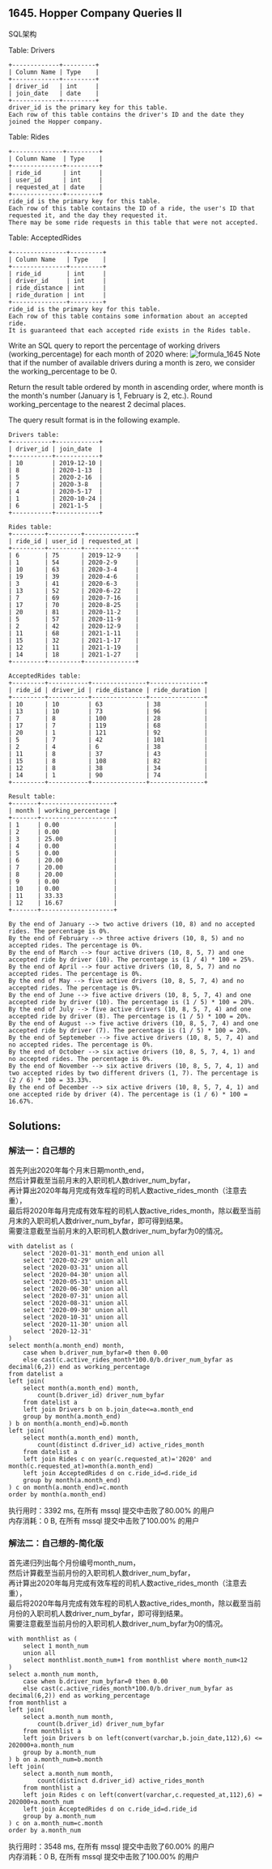 ## 1645. Hopper Company Queries II
SQL架构

Table: Drivers
```
+-------------+---------+
| Column Name | Type    |
+-------------+---------+
| driver_id   | int     |
| join_date   | date    |
+-------------+---------+
driver_id is the primary key for this table.
Each row of this table contains the driver's ID and the date they joined the Hopper company.
```
 

Table: Rides
```
+--------------+---------+
| Column Name  | Type    |
+--------------+---------+
| ride_id      | int     |
| user_id      | int     |
| requested_at | date    |
+--------------+---------+
ride_id is the primary key for this table.
Each row of this table contains the ID of a ride, the user's ID that requested it, and the day they requested it.
There may be some ride requests in this table that were not accepted.
```
 

Table: AcceptedRides
```
+---------------+---------+
| Column Name   | Type    |
+---------------+---------+
| ride_id       | int     |
| driver_id     | int     |
| ride_distance | int     |
| ride_duration | int     |
+---------------+---------+
ride_id is the primary key for this table.
Each row of this table contains some information about an accepted ride.
It is guaranteed that each accepted ride exists in the Rides table.
```
 

Write an SQL query to report the percentage of working drivers (working_percentage) for each month of 2020 where:
![formula_1645](./pictures/formula_1645.jpg)
Note that if the number of available drivers during a month is zero, we consider the working_percentage to be 0.

Return the result table ordered by month in ascending order, where month is the month's number (January is 1, February is 2, etc.). Round working_percentage to the nearest 2 decimal places.

The query result format is in the following example.

 
```
Drivers table:
+-----------+------------+
| driver_id | join_date  |
+-----------+------------+
| 10        | 2019-12-10 |
| 8         | 2020-1-13  |
| 5         | 2020-2-16  |
| 7         | 2020-3-8   |
| 4         | 2020-5-17  |
| 1         | 2020-10-24 |
| 6         | 2021-1-5   |
+-----------+------------+

Rides table:
+---------+---------+--------------+
| ride_id | user_id | requested_at |
+---------+---------+--------------+
| 6       | 75      | 2019-12-9    |
| 1       | 54      | 2020-2-9     |
| 10      | 63      | 2020-3-4     |
| 19      | 39      | 2020-4-6     |
| 3       | 41      | 2020-6-3     |
| 13      | 52      | 2020-6-22    |
| 7       | 69      | 2020-7-16    |
| 17      | 70      | 2020-8-25    |
| 20      | 81      | 2020-11-2    |
| 5       | 57      | 2020-11-9    |
| 2       | 42      | 2020-12-9    |
| 11      | 68      | 2021-1-11    |
| 15      | 32      | 2021-1-17    |
| 12      | 11      | 2021-1-19    |
| 14      | 18      | 2021-1-27    |
+---------+---------+--------------+

AcceptedRides table:
+---------+-----------+---------------+---------------+
| ride_id | driver_id | ride_distance | ride_duration |
+---------+-----------+---------------+---------------+
| 10      | 10        | 63            | 38            |
| 13      | 10        | 73            | 96            |
| 7       | 8         | 100           | 28            |
| 17      | 7         | 119           | 68            |
| 20      | 1         | 121           | 92            |
| 5       | 7         | 42            | 101           |
| 2       | 4         | 6             | 38            |
| 11      | 8         | 37            | 43            |
| 15      | 8         | 108           | 82            |
| 12      | 8         | 38            | 34            |
| 14      | 1         | 90            | 74            |
+---------+-----------+---------------+---------------+

Result table:
+-------+--------------------+
| month | working_percentage |
+-------+--------------------+
| 1     | 0.00               |
| 2     | 0.00               |
| 3     | 25.00              |
| 4     | 0.00               |
| 5     | 0.00               |
| 6     | 20.00              |
| 7     | 20.00              |
| 8     | 20.00              |
| 9     | 0.00               |
| 10    | 0.00               |
| 11    | 33.33              |
| 12    | 16.67              |
+-------+--------------------+

By the end of January --> two active drivers (10, 8) and no accepted rides. The percentage is 0%.
By the end of February --> three active drivers (10, 8, 5) and no accepted rides. The percentage is 0%.
By the end of March --> four active drivers (10, 8, 5, 7) and one accepted ride by driver (10). The percentage is (1 / 4) * 100 = 25%.
By the end of April --> four active drivers (10, 8, 5, 7) and no accepted rides. The percentage is 0%.
By the end of May --> five active drivers (10, 8, 5, 7, 4) and no accepted rides. The percentage is 0%.
By the end of June --> five active drivers (10, 8, 5, 7, 4) and one accepted ride by driver (10). The percentage is (1 / 5) * 100 = 20%.
By the end of July --> five active drivers (10, 8, 5, 7, 4) and one accepted ride by driver (8). The percentage is (1 / 5) * 100 = 20%.
By the end of August --> five active drivers (10, 8, 5, 7, 4) and one accepted ride by driver (7). The percentage is (1 / 5) * 100 = 20%.
By the end of Septemeber --> five active drivers (10, 8, 5, 7, 4) and no accepted rides. The percentage is 0%.
By the end of October --> six active drivers (10, 8, 5, 7, 4, 1) and no accepted rides. The percentage is 0%.
By the end of November --> six active drivers (10, 8, 5, 7, 4, 1) and two accepted rides by two different drivers (1, 7). The percentage is (2 / 6) * 100 = 33.33%.
By the end of December --> six active drivers (10, 8, 5, 7, 4, 1) and one accepted ride by driver (4). The percentage is (1 / 6) * 100 = 16.67%.
```

## Solutions:
### 解法一：自己想的
首先列出2020年每个月末日期month_end，<br>
然后计算截至当前月末的入职司机人数driver_num_byfar，<br>
再计算出2020年每月完成有效车程的司机人数active_rides_month（注意去重），<br>
最后将2020年每月完成有效车程的司机人数active_rides_month，除以截至当前月末的入职司机人数driver_num_byfar，即可得到结果。<br>
需要注意截至当前月末的入职司机人数driver_num_byfar为0的情况。
```
with datelist as (
    select '2020-01-31' month_end union all
    select '2020-02-29' union all
    select '2020-03-31' union all
    select '2020-04-30' union all
    select '2020-05-31' union all
    select '2020-06-30' union all
    select '2020-07-31' union all
    select '2020-08-31' union all
    select '2020-09-30' union all
    select '2020-10-31' union all
    select '2020-11-30' union all
    select '2020-12-31'
)
select month(a.month_end) month,
    case when b.driver_num_byfar=0 then 0.00
    else cast(c.active_rides_month*100.0/b.driver_num_byfar as decimal(6,2)) end as working_percentage 
from datelist a
left join(
    select month(a.month_end) month,
        count(b.driver_id) driver_num_byfar
    from datelist a
    left join Drivers b on b.join_date<=a.month_end
    group by month(a.month_end)
) b on month(a.month_end)=b.month
left join(
    select month(a.month_end) month,
        count(distinct d.driver_id) active_rides_month
    from datelist a
    left join Rides c on year(c.requested_at)='2020' and month(c.requested_at)=month(a.month_end)
    left join AcceptedRides d on c.ride_id=d.ride_id
    group by month(a.month_end)
) c on month(a.month_end)=c.month
order by month(a.month_end)
```
执行用时：3392 ms, 在所有 mssql 提交中击败了80.00% 的用户<br>
内存消耗：0 B, 在所有 mssql 提交中击败了100.00% 的用户


### 解法二：自己想的-简化版
首先递归列出每个月份编号month_num，<br>
然后计算截至当前月份的入职司机人数driver_num_byfar，<br>
再计算出2020年每月完成有效车程的司机人数active_rides_month（注意去重），<br>
最后将2020年每月完成有效车程的司机人数active_rides_month，除以截至当前月份的入职司机人数driver_num_byfar，即可得到结果。<br>
需要注意截至当前月份的入职司机人数driver_num_byfar为0的情况。
```
with monthlist as (
    select 1 month_num 
	union all
	select monthlist.month_num+1 from monthlist where month_num<12
)
select a.month_num month,
    case when b.driver_num_byfar=0 then 0.00
    else cast(c.active_rides_month*100.0/b.driver_num_byfar as decimal(6,2)) end as working_percentage 
from monthlist a
left join(
    select a.month_num month,
        count(b.driver_id) driver_num_byfar
    from monthlist a
    left join Drivers b on left(convert(varchar,b.join_date,112),6) <= 202000+a.month_num
    group by a.month_num
) b on a.month_num=b.month
left join(
    select a.month_num month,
        count(distinct d.driver_id) active_rides_month
    from monthlist a
    left join Rides c on left(convert(varchar,c.requested_at,112),6) = 202000+a.month_num
    left join AcceptedRides d on c.ride_id=d.ride_id
    group by a.month_num
) c on a.month_num=c.month
order by a.month_num
```
执行用时：3548 ms, 在所有 mssql 提交中击败了60.00% 的用户<br>
内存消耗：0 B, 在所有 mssql 提交中击败了100.00% 的用户